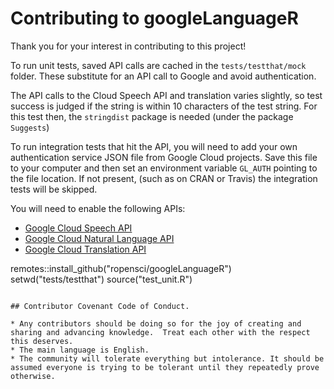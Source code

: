 # Contributing to googleLanguageR
Thank you for your interest in contributing to this project!

To run unit tests, saved API calls are cached in the `tests/testthat/mock` folder.  These substitute for an API call to Google and avoid authentication.

The API calls to the Cloud Speech API and translation varies slightly, so test success is judged if the string is within 10 characters of the test string. For this test then, the `stringdist` package is needed (under the package `Suggests`)

To run integration tests that hit the API, you will need to add your own authentication service JSON file from Google Cloud projects.  Save this file to your computer and then set an environment variable `GL_AUTH` pointing to the file location. If not present, (such as on CRAN or Travis) the integration tests will be skipped.

You will need to enable the following APIs:

* [Google Cloud Speech API](https://console.developers.google.com/apis/api/speech.googleapis.com/overview)
* [Google Cloud Natural Language API](https://console.developers.google.com/apis/api/language.googleapis.com/overview)
* [Google Cloud Translation API](https://console.developers.google.com/apis/api/translate.googleapis.com/overview)


remotes::install_github("ropensci/googleLanguageR")
setwd("tests/testthat")
source("test_unit.R")
```

## Contributor Covenant Code of Conduct.

* Any contributors should be doing so for the joy of creating and sharing and advancing knowledge.  Treat each other with the respect this deserves.  
* The main language is English. 
* The community will tolerate everything but intolerance. It should be assumed everyone is trying to be tolerant until they repeatedly prove otherwise. 
